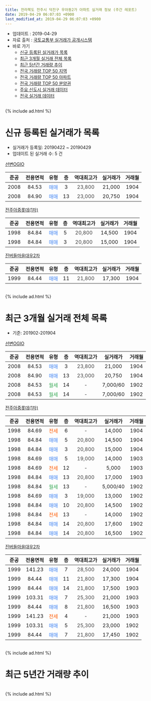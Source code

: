 ```yaml
---
title: 전라북도 전주시 덕진구 우아동2가 아파트 실거래 정보 (주간 레포트)
date: 2019-04-29 06:07:03 +0900
last_modified_at: 2019-04-29 06:07:03 +0900
---
```


* 업데이트 : 2019-04-29
* 자료 출처 : [국토교통부 실거래가 공개시스템](http://rt.molit.go.kr)
* 바로 가기
    * [신규 등록된 실거래가 목록](#신규-등록된-실거래가-목록)
    * [최근 3개월 실거래 전체 목록](#최근-3개월-실거래-전체-목록)
    * [최근 5년간 거래량 추이](#최근-5년간-거래량-추이)
    * [전국 거래량 TOP 50 지역](https://inasie.github.io/apt-trade-info/최근-3개월-전국에서-가장-거래가-많이-발생한-지역)
    * [전국 거래량 TOP 50 아파트](https://inasie.github.io/apt-trade-info/최근-3개월-전국에서-가장-거래가-많이-발생한-아파트)
    * [전국 거래량 TOP 50 분양권](https://inasie.github.io/apt-trade-info/최근-3개월-전국에서-가장-거래가-많이-발생한-분양권)
    * [주요 신도시 실거래 데이터](https://inasie.github.io/apt-trade-info/주요-신도시)
    * [전국 실거래 데이터](https://inasie.github.io/apt-trade-info/전국)
<br>
{% include ad.html %}
<br>

# 신규 등록된 실거래가 목록
* 실거래가 등록일: 20190422 ~ 20190429
* 업데이트 된 실거래 수: 5 건


[선변OGIO](https://search.naver.com/search.naver?query=%EC%A0%84%EB%9D%BC%EB%B6%81%EB%8F%84+%EC%A0%84%EC%A3%BC%EC%8B%9C+%EB%8D%95%EC%A7%84%EA%B5%AC+%EC%9A%B0%EC%95%84%EB%8F%992%EA%B0%80+%EC%84%A0%EB%B3%80OGIO)

|준공|전용면적|유형|층|역대최고가|실거래가|거래월|
|:---:|:---:|:---:|:---:|:---:|:---:|:---:|
|2008|84.53|<span style="color:#4285f3">매매</span>|3|<span style="color:#444444">23,800</span>|21,000|1904|
|2008|84.90|<span style="color:#4285f3">매매</span>|13|<span style="color:#444444">23,000</span>|20,750|1904|

[전주아중롯데(1차)](https://search.naver.com/search.naver?query=%EC%A0%84%EB%9D%BC%EB%B6%81%EB%8F%84+%EC%A0%84%EC%A3%BC%EC%8B%9C+%EB%8D%95%EC%A7%84%EA%B5%AC+%EC%9A%B0%EC%95%84%EB%8F%992%EA%B0%80+%EC%A0%84%EC%A3%BC%EC%95%84%EC%A4%91%EB%A1%AF%EB%8D%B0%281%EC%B0%A8%29)

|준공|전용면적|유형|층|역대최고가|실거래가|거래월|
|:---:|:---:|:---:|:---:|:---:|:---:|:---:|
|1998|84.84|<span style="color:#4285f3">매매</span>|5|<span style="color:#444444">20,800</span>|14,500|1904|
|1998|84.84|<span style="color:#4285f3">매매</span>|3|<span style="color:#444444">20,800</span>|15,000|1904|

[진버들마을대우2차](https://search.naver.com/search.naver?query=%EC%A0%84%EB%9D%BC%EB%B6%81%EB%8F%84+%EC%A0%84%EC%A3%BC%EC%8B%9C+%EB%8D%95%EC%A7%84%EA%B5%AC+%EC%9A%B0%EC%95%84%EB%8F%992%EA%B0%80+%EC%A7%84%EB%B2%84%EB%93%A4%EB%A7%88%EC%9D%84%EB%8C%80%EC%9A%B02%EC%B0%A8)

|준공|전용면적|유형|층|역대최고가|실거래가|거래월|
|:---:|:---:|:---:|:---:|:---:|:---:|:---:|
|1999|84.44|<span style="color:#4285f3">매매</span>|11|<span style="color:#444444">21,800</span>|17,300|1904|


<br>
{% include ad.html %}
<br>

# 최근 3개월 실거래 전체 목록
* 기준: 201902-201904


[선변OGIO](https://search.naver.com/search.naver?query=%EC%A0%84%EB%9D%BC%EB%B6%81%EB%8F%84+%EC%A0%84%EC%A3%BC%EC%8B%9C+%EB%8D%95%EC%A7%84%EA%B5%AC+%EC%9A%B0%EC%95%84%EB%8F%992%EA%B0%80+%EC%84%A0%EB%B3%80OGIO)

|준공|전용면적|유형|층|역대최고가|실거래가|거래월|
|:---:|:---:|:---:|:---:|:---:|:---:|:---:|
|2008|84.53|<span style="color:#4285f3">매매</span>|3|<span style="color:#444444">23,800</span>|21,000|1904|
|2008|84.90|<span style="color:#4285f3">매매</span>|13|<span style="color:#444444">23,000</span>|20,750|1904|
|2008|84.53|<span style="color:#34a853">월세</span>|14|<span style="color:#444444">-</span>|7,000/60|1902|
|2008|84.53|<span style="color:#34a853">월세</span>|14|<span style="color:#444444">-</span>|7,000/60|1902|

[전주아중롯데(1차)](https://search.naver.com/search.naver?query=%EC%A0%84%EB%9D%BC%EB%B6%81%EB%8F%84+%EC%A0%84%EC%A3%BC%EC%8B%9C+%EB%8D%95%EC%A7%84%EA%B5%AC+%EC%9A%B0%EC%95%84%EB%8F%992%EA%B0%80+%EC%A0%84%EC%A3%BC%EC%95%84%EC%A4%91%EB%A1%AF%EB%8D%B0%281%EC%B0%A8%29)

|준공|전용면적|유형|층|역대최고가|실거래가|거래월|
|:---:|:---:|:---:|:---:|:---:|:---:|:---:|
|1998|84.69|<span style="color:#ff5a00">전세</span>|6|<span style="color:#444444">-</span>|14,000|1904|
|1998|84.84|<span style="color:#4285f3">매매</span>|5|<span style="color:#444444">20,800</span>|14,500|1904|
|1998|84.84|<span style="color:#4285f3">매매</span>|3|<span style="color:#444444">20,800</span>|15,000|1904|
|1998|84.69|<span style="color:#4285f3">매매</span>|5|<span style="color:#444444">19,000</span>|14,000|1903|
|1998|84.69|<span style="color:#ff5a00">전세</span>|12|<span style="color:#444444">-</span>|5,000|1903|
|1998|84.84|<span style="color:#4285f3">매매</span>|13|<span style="color:#444444">20,800</span>|17,000|1903|
|1998|84.84|<span style="color:#34a853">월세</span>|13|<span style="color:#444444">-</span>|5,000/40|1902|
|1998|84.69|<span style="color:#4285f3">매매</span>|3|<span style="color:#444444">19,000</span>|13,000|1902|
|1998|84.84|<span style="color:#4285f3">매매</span>|10|<span style="color:#444444">20,800</span>|14,500|1902|
|1998|84.84|<span style="color:#ff5a00">전세</span>|13|<span style="color:#444444">-</span>|14,000|1902|
|1998|84.84|<span style="color:#4285f3">매매</span>|14|<span style="color:#444444">20,800</span>|17,600|1902|
|1998|84.84|<span style="color:#4285f3">매매</span>|14|<span style="color:#444444">20,800</span>|16,500|1902|

[진버들마을대우2차](https://search.naver.com/search.naver?query=%EC%A0%84%EB%9D%BC%EB%B6%81%EB%8F%84+%EC%A0%84%EC%A3%BC%EC%8B%9C+%EB%8D%95%EC%A7%84%EA%B5%AC+%EC%9A%B0%EC%95%84%EB%8F%992%EA%B0%80+%EC%A7%84%EB%B2%84%EB%93%A4%EB%A7%88%EC%9D%84%EB%8C%80%EC%9A%B02%EC%B0%A8)

|준공|전용면적|유형|층|역대최고가|실거래가|거래월|
|:---:|:---:|:---:|:---:|:---:|:---:|:---:|
|1999|141.23|<span style="color:#4285f3">매매</span>|7|<span style="color:#444444">28,500</span>|24,000|1904|
|1999|84.44|<span style="color:#4285f3">매매</span>|11|<span style="color:#444444">21,800</span>|17,300|1904|
|1999|84.44|<span style="color:#4285f3">매매</span>|14|<span style="color:#444444">21,800</span>|17,500|1903|
|1999|103.31|<span style="color:#4285f3">매매</span>|7|<span style="color:#444444">25,300</span>|21,000|1903|
|1999|84.44|<span style="color:#4285f3">매매</span>|8|<span style="color:#444444">21,800</span>|16,500|1903|
|1999|141.23|<span style="color:#ff5a00">전세</span>|4|<span style="color:#444444">-</span>|21,000|1903|
|1999|103.31|<span style="color:#4285f3">매매</span>|5|<span style="color:#444444">25,300</span>|23,000|1902|
|1999|84.44|<span style="color:#4285f3">매매</span>|7|<span style="color:#444444">21,800</span>|17,450|1902|


<br>
{% include ad.html %}
<br>

# 최근 5년간 거래량 추이


<div style="width:100%;">
    <canvas id="deal_progress" height="200"></canvas>
</div>

<script>
new Chart(document.getElementById("deal_progress"), {
    type: 'line',
    data: {
        labels: ['201404','201405','201406','201407','201408','201409','201410','201411','201412','201501','201502','201503','201504','201505','201506','201507','201508','201509','201510','201511','201512','201601','201602','201603','201604','201605','201606','201607','201608','201609','201610','201611','201612','201701','201702','201703','201704','201705','201706','201707','201708','201709','201710','201711','201712','201801','201802','201803','201804','201805','201806','201807','201808','201809','201810','201811','201812','201901','201902','201903','201904'],
        datasets: [{
            label: '매매',
            pointRadius: 1,
            data: [6, 8, 9, 7, 6, 3, 8, 12, 5, 7, 7, 12, 8, 7, 5, 3, 4, 3, 6, 6, 5, 5, 6, 7, 8, 9, 9, 5, 7, 6, 9, 5, 4, 5, 7, 5, 6, 8, 5, 4, 3, 7, 6, 3, 4, 7, 4, 8, 6, 9, 7, 5, 2, 5, 7, 6, 7, 5, 6, 5, 6],
            borderColor: "rgba(255, 201, 14, 1)",
            backgroundColor: "rgba(255, 201, 14, 0.5)",
            fill: false,
            lineTension: 0
        },{
            label: '전월세',
            pointRadius: 1,
            data: [1, 4, 3, 4, 0, 1, 1, 3, 1, 2, 5, 1, 1, 18, 0, 3, 0, 0, 0, 1, 0, 2, 1, 2, 1, 1, 4, 0, 1, 1, 1, 1, 1, 0, 1, 4, 0, 16, 2, 1, 0, 0, 0, 0, 1, 3, 3, 4, 1, 2, 3, 1, 0, 0, 2, 3, 1, 3, 4, 2, 1],
            borderColor: "rgba(0, 141, 185, 1)",
            backgroundColor: "rgba(0, 141, 185, 0.5)",
            fill: false,
            lineTension: 0
        }
        ]
    },
    options: {
        responsive: true,
        title: {
            display: false
        },
        tooltips: {
            mode: 'index',
            intersect: false
        },
        hover: {
            mode: 'nearest',
            intersect: true
        },
        scales: {
            xAxes: [{
                display: true,
                scaleLabel: {
                    display: true,
                    labelString: '년/월'
                }
            }],
            yAxes: [{
                display: true,
                ticks: {
                    suggestedMin: 0,
                },
                scaleLabel: {
                    display: true,
                    labelString: '실거래 수'
                }
            }]
        }
    }
});

</script>


<br>
{% include ad.html %}
<br>

